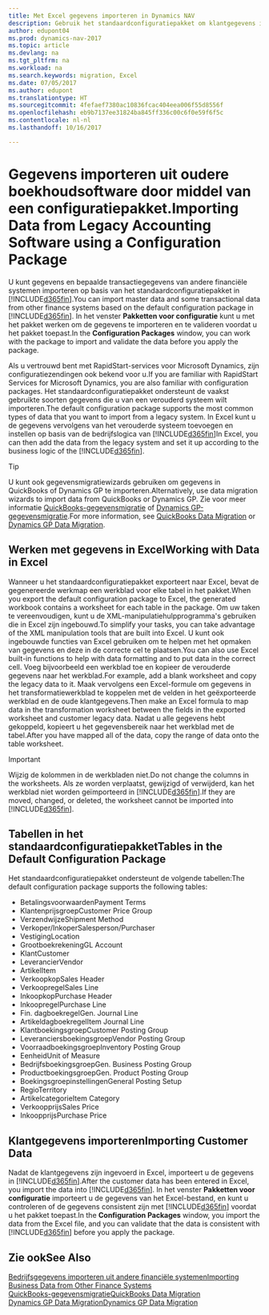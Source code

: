 ```yaml
---
title: Met Excel gegevens importeren in Dynamics NAV
description: Gebruik het standaardconfiguratiepakket om klantgegevens in Excel toe te voegen en weer in Dynamics NAV te importeren.
author: edupont04
ms.prod: dynamics-nav-2017
ms.topic: article
ms.devlang: na
ms.tgt_pltfrm: na
ms.workload: na
ms.search.keywords: migration, Excel
ms.date: 07/05/2017
ms.author: edupont
ms.translationtype: HT
ms.sourcegitcommit: 4fefaef7380ac10836fcac404eea006f55d8556f
ms.openlocfilehash: eb9b7137ee31824ba845ff336c00c6f0e59f6f5c
ms.contentlocale: nl-nl
ms.lasthandoff: 10/16/2017

---
```

# <a name="importing-data-from-legacy-accounting-software-using-a-configuration-package"></a><span data-ttu-id="20977-103">Gegevens importeren uit oudere boekhoudsoftware door middel van een configuratiepakket.</span><span class="sxs-lookup"><span data-stu-id="20977-103">Importing Data from Legacy Accounting Software using a Configuration Package</span></span>
<span data-ttu-id="20977-104">U kunt gegevens en bepaalde transactiegegevens van andere financiële systemen importeren op basis van het standaardconfiguratiepakket in [!INCLUDE[d365fin](includes/d365fin_md.md)].</span><span class="sxs-lookup"><span data-stu-id="20977-104">You can import master data and some transactional data from other finance systems based on the default configuration package in [!INCLUDE[d365fin](includes/d365fin_md.md)].</span></span> <span data-ttu-id="20977-105">In het venster **Pakketten voor configuratie** kunt u met het pakket werken om de gegevens te importeren en te valideren voordat u het pakket toepast.</span><span class="sxs-lookup"><span data-stu-id="20977-105">In the **Configuration Packages** window, you can work with the package to import and validate the data before you apply the package.</span></span>  

<span data-ttu-id="20977-106">Als u vertrouwd bent met RapidStart-services voor Microsoft Dynamics, zijn configuratiezendingen ook bekend voor u.</span><span class="sxs-lookup"><span data-stu-id="20977-106">If you are familiar with RapidStart Services for Microsoft Dynamics, you are also familiar with configuration packages.</span></span> <span data-ttu-id="20977-107">Het standaardconfiguratiepakket ondersteunt de vaakst gebruikte soorten gegevens die u van een verouderd systeem wilt importeren.</span><span class="sxs-lookup"><span data-stu-id="20977-107">The default configuration package supports the most common types of data that you want to import from a legacy system.</span></span> <span data-ttu-id="20977-108">In Excel kunt u de gegevens vervolgens van het verouderde systeem toevoegen en instellen op basis van de bedrijfslogica van [!INCLUDE[d365fin](includes/d365fin_md.md)]</span><span class="sxs-lookup"><span data-stu-id="20977-108">In Excel, you can then add the data from the legacy system and set it up according to the business logic of the [!INCLUDE[d365fin](includes/d365fin_md.md)].</span></span>  

> [!TIP]  
>   <span data-ttu-id="20977-109">U kunt ook gegevensmigratiewizards gebruiken om gegevens in QuickBooks of Dynamics GP te importeren.</span><span class="sxs-lookup"><span data-stu-id="20977-109">Alternatively, use data migration wizards to import data from QuickBooks or Dynamics GP.</span></span> <span data-ttu-id="20977-110">Zie voor meer informatie [QuickBooks-gegevensmigratie](ui-extensions-quickbooks-data-migration.md) of [Dynamics GP-gegevensmigratie](ui-extensions-dynamicsgp-data-migration.md).</span><span class="sxs-lookup"><span data-stu-id="20977-110">For more information, see [QuickBooks Data Migration](ui-extensions-quickbooks-data-migration.md) or [Dynamics GP Data Migration](ui-extensions-dynamicsgp-data-migration.md).</span></span>  

## <a name="working-with-data-in-excel"></a><span data-ttu-id="20977-111">Werken met gegevens in Excel</span><span class="sxs-lookup"><span data-stu-id="20977-111">Working with Data in Excel</span></span>
<span data-ttu-id="20977-112">Wanneer u het standaardconfiguratiepakket exporteert naar Excel, bevat de gegenereerde werkmap een werkblad voor elke tabel in het pakket.</span><span class="sxs-lookup"><span data-stu-id="20977-112">When you export the default configuration package to Excel, the generated workbook contains a worksheet for each table in the package.</span></span> <span data-ttu-id="20977-113">Om uw taken te vereenvoudigen, kunt u de XML-manipulatiehulpprogramma's gebruiken die in Excel zijn ingebouwd.</span><span class="sxs-lookup"><span data-stu-id="20977-113">To simplify your tasks, you can take advantage of the XML manipulation tools that are built into Excel.</span></span> <span data-ttu-id="20977-114">U kunt ook ingebouwde functies van Excel gebruiken om te helpen met het opmaken van gegevens en deze in de correcte cel te plaatsen.</span><span class="sxs-lookup"><span data-stu-id="20977-114">You can also use Excel built-in functions to help with data formatting and to put data in the correct cell.</span></span> <span data-ttu-id="20977-115">Voeg bijvoorbeeld een werkblad toe en kopieer de verouderde gegevens naar het werkblad.</span><span class="sxs-lookup"><span data-stu-id="20977-115">For example, add a blank worksheet and copy the legacy data to it.</span></span> <span data-ttu-id="20977-116">Maak vervolgens een Excel-formule om gegevens in het transformatiewerkblad te koppelen met de velden in het geëxporteerde werkblad en de oude klantgegevens.</span><span class="sxs-lookup"><span data-stu-id="20977-116">Then make an Excel formula to map data in the transformation worksheet between the fields in the exported worksheet and customer legacy data.</span></span> <span data-ttu-id="20977-117">Nadat u alle gegevens hebt gekoppeld, kopieert u het gegevensbereik naar het werkblad met de tabel.</span><span class="sxs-lookup"><span data-stu-id="20977-117">After you have mapped all of the data, copy the range of data onto the table worksheet.</span></span>  

> [!IMPORTANT]  
>  <span data-ttu-id="20977-118">Wijzig de kolommen in de werkbladen niet.</span><span class="sxs-lookup"><span data-stu-id="20977-118">Do not change the columns in the worksheets.</span></span> <span data-ttu-id="20977-119">Als ze worden verplaatst, gewijzigd of verwijderd, kan het werkblad niet worden geïmporteerd in [!INCLUDE[d365fin](includes/d365fin_md.md)].</span><span class="sxs-lookup"><span data-stu-id="20977-119">If they are moved, changed, or deleted, the worksheet cannot be imported into [!INCLUDE[d365fin](includes/d365fin_md.md)].</span></span>

## <a name="tables-in-the-default-configuration-package"></a><span data-ttu-id="20977-120">Tabellen in het standaardconfiguratiepakket</span><span class="sxs-lookup"><span data-stu-id="20977-120">Tables in the Default Configuration Package</span></span>
<span data-ttu-id="20977-121">Het standaardconfiguratiepakket ondersteunt de volgende tabellen:</span><span class="sxs-lookup"><span data-stu-id="20977-121">The default configuration package supports the following tables:</span></span>

-   <span data-ttu-id="20977-122">Betalingsvoorwaarden</span><span class="sxs-lookup"><span data-stu-id="20977-122">Payment Terms</span></span>
-   <span data-ttu-id="20977-123">Klantenprijsgroep</span><span class="sxs-lookup"><span data-stu-id="20977-123">Customer Price Group</span></span>
-   <span data-ttu-id="20977-124">Verzendwijze</span><span class="sxs-lookup"><span data-stu-id="20977-124">Shipment Method</span></span>
-   <span data-ttu-id="20977-125">Verkoper/Inkoper</span><span class="sxs-lookup"><span data-stu-id="20977-125">Salesperson/Purchaser</span></span>
-   <span data-ttu-id="20977-126">Vestiging</span><span class="sxs-lookup"><span data-stu-id="20977-126">Location</span></span>
-   <span data-ttu-id="20977-127">Grootboekrekening</span><span class="sxs-lookup"><span data-stu-id="20977-127">GL Account</span></span>
-   <span data-ttu-id="20977-128">Klant</span><span class="sxs-lookup"><span data-stu-id="20977-128">Customer</span></span>
-   <span data-ttu-id="20977-129">Leverancier</span><span class="sxs-lookup"><span data-stu-id="20977-129">Vendor</span></span>
-   <span data-ttu-id="20977-130">Artikel</span><span class="sxs-lookup"><span data-stu-id="20977-130">Item</span></span>
-   <span data-ttu-id="20977-131">Verkoopkop</span><span class="sxs-lookup"><span data-stu-id="20977-131">Sales Header</span></span>
-   <span data-ttu-id="20977-132">Verkoopregel</span><span class="sxs-lookup"><span data-stu-id="20977-132">Sales Line</span></span>
-   <span data-ttu-id="20977-133">Inkoopkop</span><span class="sxs-lookup"><span data-stu-id="20977-133">Purchase Header</span></span>
-   <span data-ttu-id="20977-134">Inkoopregel</span><span class="sxs-lookup"><span data-stu-id="20977-134">Purchase Line</span></span>
-   <span data-ttu-id="20977-135">Fin. dagboekregel</span><span class="sxs-lookup"><span data-stu-id="20977-135">Gen. Journal Line</span></span>
-   <span data-ttu-id="20977-136">Artikeldagboekregel</span><span class="sxs-lookup"><span data-stu-id="20977-136">Item Journal Line</span></span>
-   <span data-ttu-id="20977-137">Klantboekingsgroep</span><span class="sxs-lookup"><span data-stu-id="20977-137">Customer Posting Group</span></span>
-   <span data-ttu-id="20977-138">Leveranciersboekingsgroep</span><span class="sxs-lookup"><span data-stu-id="20977-138">Vendor Posting Group</span></span>
-   <span data-ttu-id="20977-139">Voorraadboekingsgroep</span><span class="sxs-lookup"><span data-stu-id="20977-139">Inventory Posting Group</span></span>
-   <span data-ttu-id="20977-140">Eenheid</span><span class="sxs-lookup"><span data-stu-id="20977-140">Unit of Measure</span></span>
-   <span data-ttu-id="20977-141">Bedrijfsboekingsgroep</span><span class="sxs-lookup"><span data-stu-id="20977-141">Gen. Business Posting Group</span></span>
-   <span data-ttu-id="20977-142">Productboekingsgroep</span><span class="sxs-lookup"><span data-stu-id="20977-142">Gen. Product Posting Group</span></span>
-   <span data-ttu-id="20977-143">Boekingsgroepinstellingen</span><span class="sxs-lookup"><span data-stu-id="20977-143">General Posting Setup</span></span>
-   <span data-ttu-id="20977-144">Regio</span><span class="sxs-lookup"><span data-stu-id="20977-144">Territory</span></span>
-   <span data-ttu-id="20977-145">Artikelcategorie</span><span class="sxs-lookup"><span data-stu-id="20977-145">Item Category</span></span>
-   <span data-ttu-id="20977-146">Verkoopprijs</span><span class="sxs-lookup"><span data-stu-id="20977-146">Sales Price</span></span>
-   <span data-ttu-id="20977-147">Inkoopprijs</span><span class="sxs-lookup"><span data-stu-id="20977-147">Purchase Price</span></span>

## <a name="importing-customer-data"></a><span data-ttu-id="20977-148">Klantgegevens importeren</span><span class="sxs-lookup"><span data-stu-id="20977-148">Importing Customer Data</span></span>
<span data-ttu-id="20977-149">Nadat de klantgegevens zijn ingevoerd in Excel, importeert u de gegevens in [!INCLUDE[d365fin](includes/d365fin_md.md)].</span><span class="sxs-lookup"><span data-stu-id="20977-149">After the customer data has been entered in Excel, you import the data into [!INCLUDE[d365fin](includes/d365fin_md.md)].</span></span> <span data-ttu-id="20977-150">In het venster **Pakketten voor configuratie** importeert u de gegevens van het Excel-bestand, en kunt u controleren of de gegevens consistent zijn met [!INCLUDE[d365fin](includes/d365fin_md.md)] voordat u het pakket toepast.</span><span class="sxs-lookup"><span data-stu-id="20977-150">In the **Configuration Packages** window, you import the data from the Excel file, and you can validate that the data is consistent with [!INCLUDE[d365fin](includes/d365fin_md.md)] before you apply the package.</span></span>

## <a name="see-also"></a><span data-ttu-id="20977-151">Zie ook</span><span class="sxs-lookup"><span data-stu-id="20977-151">See Also</span></span>
[<span data-ttu-id="20977-152">Bedrijfsgegevens importeren uit andere financiële systemen</span><span class="sxs-lookup"><span data-stu-id="20977-152">Importing Business Data from Other Finance Systems</span></span>](upload-data.md)  
[<span data-ttu-id="20977-153">QuickBooks-gegevensmigratie</span><span class="sxs-lookup"><span data-stu-id="20977-153">QuickBooks Data Migration</span></span>](ui-extensions-quickbooks-data-migration.md)  
[<span data-ttu-id="20977-154">Dynamics GP Data Migration</span><span class="sxs-lookup"><span data-stu-id="20977-154">Dynamics GP Data Migration</span></span>](ui-extensions-dynamicsgp-data-migration.md)

